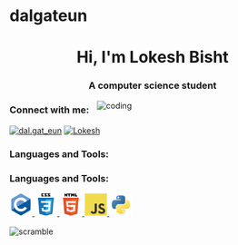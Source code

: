 # dalgateun
<h1 align="center">Hi, I'm Lokesh Bisht</h1>
<h3 align="center">A computer science student </h3>
<img align="right" alt="coding" width="350px" src="https://www.bing.com/th/id/OGC.fce4042b852965b966f94f40cbaef4b8?pid=1.7&rurl=https%3a%2f%2fmedia.tenor.com%2f-UygBh3nnfEAAAAC%2fcoding.gif&ehk=1hCg9lh%2frRFpQV2WDVtJadQ09wOujqgpnEJ6uI%2fzEdE%3d" >
<h3 align="left">Connect with me:</h3>
<p align="left">
<a href="https://instagram.com/dal.gat_eun" target="blank"><img align="center" src="https://imgs.search.brave.com/cjmPSCU-BU4q8Xd6oQwTUTo5hBrkOrFqFe1Q2qVCO7E/rs:fit:500:0:0/g:ce/aHR0cHM6Ly9sb2dv/ZG93bmxvYWQub3Jn/L3dwLWNvbnRlbnQv/dXBsb2Fkcy8yMDE3/LzA0L2luc3RhZ3Jh/bS1sb2dvLnBuZw" alt="dal.gat_eun" height="40" width="40" /></a>
<a href="https://www.linkedin.com/in/lokesh-bisht-baa16929a/" target="blank"><img align="center" src="https://imgs.search.brave.com/M5dijkr95ity7LMnp6gynK4yfeJBzzmzci1bSI-e0yM/rs:fit:500:0:0/g:ce/aHR0cHM6Ly9mcmVl/bG9nb3BuZy5jb20v/aW1hZ2VzL2FsbF9p/bWcvMTY1Njk5NDg4/M2xpbmtlZGluLWxv/Z28tdHJhbnNwYXJl/bnQucG5n" alt="Lokesh" height="40" width="40" padding="5" /></a>
</p>
<h3 align="left">Languages and Tools:</h3>
</p>
<h3 align="left">Languages and Tools:</h3>
<p align="left"> <a href="https://www.cprogramming.com/" target="_blank" rel="noreferrer"> <img src="https://raw.githubusercontent.com/devicons/devicon/master/icons/c/c-original.svg" alt="c" width="40" height="40"/> </a> <a href="https://www.w3schools.com/css/" target="_blank" rel="noreferrer"> <img src="https://raw.githubusercontent.com/devicons/devicon/master/icons/css3/css3-original-wordmark.svg" alt="css3" width="40" height="40"/> </a> <a href="https://www.w3.org/html/" target="_blank" rel="noreferrer"> <img src="https://raw.githubusercontent.com/devicons/devicon/master/icons/html5/html5-original-wordmark.svg" alt="html5" width="40" height="40"/> </a> <a href="https://developer.mozilla.org/en-US/docs/Web/JavaScript" target="_blank" rel="noreferrer"> <img src="https://raw.githubusercontent.com/devicons/devicon/master/icons/javascript/javascript-original.svg" alt="javascript" width="40" height="40"/> </a> <a href="https://www.python.org" target="_blank" rel="noreferrer"> <img src="https://raw.githubusercontent.com/devicons/devicon/master/icons/python/python-original.svg" alt="python" width="40" height="40"/> </a> </p>
<img align="center" padding="10" alt="scramble" width="250px" src="https://www.bing.com/th/id/OGC.cee90284d432bfd8ff702f8af34dfa72?pid=1.7&rurl=https%3a%2f%2fmedia.giphy.com%2fmedia%2fm0Ut9CFaKTdDO%2fgiphy.gif&ehk=BWJ61ukfy1KGu2LZKlbT71Z67rQKDOfkL0EC7KLsLDw%3d">
